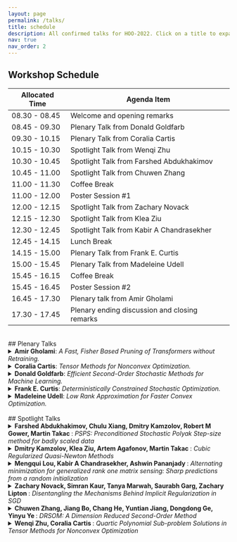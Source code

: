 ```yaml
---
layout: page
permalink: /talks/
title: schedule
description: All confirmed talks for HOO-2022. Click on a title to expand the abstract.
nav: true
nav_order: 2
---
```

  
## **Workshop Schedule**
  
| **Allocated Time** | **Agenda Item**                               |
|--------------------|-----------------------------------------------|
| 08.30 - 08.45      | Welcome and opening remarks                   |
| 08.45 - 09.30      | Plenary Talk from  Donald Goldfarb            |
| 09.30 - 10.15      | Plenary Talk from Coralia Cartis              |
| 10.15 - 10.30      | Spotlight Talk from Wenqi Zhu                 |
| 10.30 - 10.45      | Spotlight Talk from  Farshed Abdukhakimov     |
| 10.45 - 11.00      | Spotlight Talk from Chuwen Zhang              |
| 11.00 - 11.30      | Coffee Break                                  |
| 11.00 - 12.00      | Poster Session  \#1                           |
| 12.00 - 12.15      | Spotlight Talk from Zachary Novack            |
| 12.15 - 12.30      | Spotlight Talk from Klea Ziu                  |
| 12.30 - 12.45      | Spotlight Talk from Kabir A Chandrasekher     |
| 12.45 - 14.15      | Lunch Break                                   |
| 14.15 - 15.00      | Plenary Talk from Frank E. Curtis             |
| 15.00 - 15.45      | Plenary Talk from Madeleine Udell             |
| 15.45 - 16.15      | Coffee Break                                  |
| 15.45 - 16.45      | Poster Session \#2                            |
| 16.45 - 17.30      | Plenary talk from  Amir Gholami               |
| 17.30 - 17.45      | Plenary ending discussion and closing remarks |

<br>
## Plenary Talks


<details>
  <summary> <b>Amir Gholami</b>: <i>A Fast, Fisher Based Pruning of Transformers without Retraining.</i> </summary>
  
Pruning is an effective way to reduce the huge inference cost of large Transformer models. However, prior work on model pruning requires retraining the model. This can add high cost and complexity to model deployment, making it difficult to use in many practical situations. To address this, we propose a fast post- training pruning framework for Transformers that does not require any retraining. Given a resource constraint and a sample dataset, our framework automatically prunes the Transformer model using structured sparsity methods. To retain high accuracy without retraining, we introduce three novel techniques: (i) a lightweight mask search algorithm that finds which heads and filters to prune based on the Fisher information; (ii) mask rearrangement that complements the search algorithm; and (iii) mask tuning that reconstructs the output activations for each layer. We apply our method to BERT-BASE and DistilBERT, and we evaluate its effectiveness on GLUE and SQuAD benchmarks. Our framework achieves up to 2.0x reduction in FLOPs and 1.56x speedup in inference latency, while maintaining < 1\% loss in accuracy. Importantly, our framework prunes Transformers in less than 3 minutes on a single GPU, which is over two orders of magnitude faster than existing pruning approaches that retrain. 
</details>


<details>
  <summary> <b>Coralia Cartis</b>: <i>Tensor Methods for Nonconvex Optimization.</i> </summary>
  
We consider the advantages of having and incorporating higher- (than second-) order derivative information inside regularization frameworks, generating higher-order regularization algorithms that have better complexity, universal properties and can certify higher-order criticality of candidate solutions. Time permitting, we also discuss inexact settings where problem information and smoothness assumptions are weakened, without affecting the algorithms’ complexity. Efficient solution of some higher-order polynomial subproblems will also be discussed. 
</details>
  
<details>
  <summary> <b>Donald Goldfarb</b>: <i>Efficient Second-Order Stochastic Methods for Machine Learning.</i> </summary>
  
Our talk focuses on training Deep Neural Networks (DNNs), which due to the enormous number of parameters current DNNs have, using the Hessian matrix or a full approximation to it in a second-order method is prohibitive, both in terms of memory requirements and computational cost per iteration. Hence, to be practical, layer-wise block-diagonal approximations to these matrices are usually used.  Here we describe second-order quasi-Newton (QN), natural gradient (NG), and generalized Gauss-Newton (GGN) methods of this type that are competitive with and often outperform first-order methods. These methods include those that use layer-wise (i) Kronecker-factored BFGS and L-BFGS QN approximations, (ii) tensor normal covariance and (iii) mini-block Fisher matrix approximations, and (iv) Sherman-Morrison-Woodbury based variants of NG and GGN methods.
</details>

<details>
  <summary> <b>Frank E. Curtis</b>: <i>Deterministically Constrained Stochastic Optimization.</i> </summary>
  
This talk highlights the recent work by my research group on the design, analysis, and implementation of algorithms for solving continuous nonlinear optimization problems that involve a stochastic objective function and deterministic constraints.  We will focus on our sequential quadratic optimization (commonly known as SQP) methods for cases when the constraints are defined by nonlinear systems of equations and inequalities.  Our methods are applicable for solving various types of problems, such as for training machine learning (e.g., deep learning) models with constraints.  Our work focuses on the "fully stochastic" regime in which only stochastic gradient estimates are employed, for which we have derived convergence-in-expectation results and worst-case iteration complexity bounds that are on par with stochastic gradient methods for the unconstrained setting. We will also discuss the various extensions that my group is exploring.
</details>

<details>
  <summary> <b>Madeleine Udell</b>: <i>Low Rank Approximation for Faster Convex Optimization.</i> </summary>
  
Low rank structure is pervasive in real-world datasets. This talk shows how to accelerate the solution of fundamental computational problems, including eigenvalue decomposition, linear system solves, and composite convex optimization,by exploiting this low rank structure. We present a simple and efficient method for approximate top eigendecomposition based on randomized numerical linear algebra. Armed with this primitive, we design a new randomized preconditioner for the conjugate gradient method, and a method called NysADMM, based on the inexact alternating directions method of multipliers, for composite convex optimization. These methods come with strong theoretical and numerical support. Indeed, a simple implementation of NysADMM solves important large-scale statistical problems like lasso, logistic regression, and support vector machines 2--58x faster than standard solvers.
</details>
  
<br>
## Spotlight Talks
  
<details>
	<summary> <b> Farshed Abdukhakimov, Chulu Xiang, Dmitry Kamzolov, Robert M Gower, Martin Takac </b>: <i> PSPS: Preconditioned Stochastic Polyak Step-size method for badly scaled data </i> </summary>

<br>
The family of Stochastic Gradient Methods with Polyak Step-size offers an update rule that alleviates the need of fine-tuning the learning rate of an optimizer.  Recent work (Robert M Gower, Mathieu Blondel, Nidham Gazagnadou, and Fabian Pedregosa: Cutting some slack for SGD with adaptive polyak stepsizes) has been proposed to introduce a slack variable, which makes these methods applicable outside of the interpolation regime. In this paper, we combine  preconditioning and slack in an updated optimization algorithm to show its performance on badly scaled and/or ill-conditioned datasets. We use Hutchinson's method to obtain an estimate of a Hessian which is used as the preconditioner.
<br>
</details>  
  
<details>
	<summary> <b> Dmitry Kamzolov, Klea Ziu, Artem Agafonov, Martin Takac </b>: <i> Cubic Regularized Quasi-Newton Methods </i> </summary>

<br>
In this paper, we propose a Cubic Regularized L-BFGS. Cubic Regularized Newton outperforms the classical Newton method in terms of global performance. In classics, L-BFGS approximation is applied for the Newton method. We propose a new variant of inexact Cubic Regularized Newton. Then, we use L-BFGS approximation as an inexact Hessian for Cubic Regularized Newton. It allows us to get better theoretical convergence rates and good practical performance, especially from the points where classical Newton is diverging. 
<br>
</details>
  
<details>
	<summary> <b> Mengqui Lou, Kabir A Chandrasekher, Ashwin Pananjady </b>: <i> Alternating minimization for generalized rank one matrix sensing: Sharp predictions from a random initialization </i> </summary>

<br>
We consider the problem of estimating the factors of a rank-1 matrix with i.i.d. Gaussian, rank-1 measurements that are nonlinearly transformed and corrupted by noise. Considering two prototypical choices for the nonlinearity, we study the convergence properties of a natural alternating update rule for this nonconvex optimization problem starting from a random initialization. We show sharp linear convergence guarantees for a sample-split version of the algorithm by deriving a deterministic recursion that is accurate even in high-dimensional problems. Our sharp, non-asymptotic analysis also exposes several other fine-grained properties of this problem, including how the nonlinearity, sample size, and noise level affect convergence behavior. Our results are enabled by showing that the empirical error recursion can be predicted by our deterministic sequence within fluctuations of the order n^{-1/2} when each iteration is run with n observations. Our technique leverages leave-one-out tools and provides an avenue for sharply analyzing higher-order iterative algorithms from a random initialization in other optimization problems with random data.
<br>
</details>  
 
<details>
	<summary> <b> Zachary Novack, Simran Kaur, Tanya Marwah, Saurabh Garg, Zachary Lipton </b>: <i> Disentangling the Mechanisms Behind Implicit Regularization in SGD </i> </summary>

<br>
A number of competing hypotheses have been proposed to explain why small-batch Stochastic Gradient Descent (SGD) leads to improved generalization over the full-batch regime, with recent work crediting the implicit regularization of various quantities throughout training. However, to date, empirical evidence assessing the explanatory power of these hypotheses is lacking. In this paper, we conduct an extensive empirical evaluation, focusing on the ability of various theorized mechanisms to close the small-to-large batch generalization gap. Additionally, we characterize how the quantities that SGD has been claimed to (implicitly) regularize change over the course of training. By using micro-batches, i.e. disjoint smaller subsets of each mini-batch, we empirically show that explicitly penalizing the gradient norm or the Fisher Information Matrix trace, averaged over micro-batches, in the large-batch regime recovers small-batch SGD generalization, whereas Jacobian-based regularizations fail to do so. This generalization performance is shown to often be correlated with how well the regularized model’s gradient norms resemble those of small-batch SGD. We additionally show that this behavior breaks down as the micro-batch size approaches the batch size. Finally, we note that in this line of inquiry, positive experimental findings on CIFAR10 are often reversed on other datasets like CIFAR100, highlighting the need to test hypotheses on a wider collection of datasets.
<br>
</details>  
  
<details>
	<summary> <b> Chuwen Zhang, Jiang Bo, Chang He, Yuntian Jiang, Dongdong Ge, Yinyu Ye </b>: <i> DRSOM: A Dimension Reduced Second-Order Method </i> </summary>

<br>
In this paper, we propose a Dimension-Reduced Second-Order Method (DRSOM) for convex and nonconvex (unconstrained) optimization. Under a trust-region-like framework, our method preserves the convergence of the second-order method while using only Hessianvector products in a few directions, which enables the computational overhead of our method remain comparable to the first-order such as the gradient descent method. Theoretically, we show that the method has a local quadratic convergence and a global convergence rate of O(ϵ −3/2 ) to satisfy the first-order and second-order conditions under a commonly adopted approximated Hessian assumption. We further show that this assumption can be removed if we perform a step of the Lanczos method periodically at the end-stage of the algorithm. The applicability and performance of DRSOM are exhibited by various computational experiments, particularly in machine learning and deep learning. For neural networks, our preliminary implementation seems to gain computational advantages in terms of training accuracy and iteration complexity over state-of-the-art first-order methods such as SGD and ADAM.
<br>
</details>
  
<details>
	<summary> <b> Wenqi Zhu, Coralia Cartis </b>: <i> Quartic Polynomial Sub-problem Solutions in Tensor Methods for Nonconvex Optimization </i> </summary>

<br>
There has been growing interest in high-order tensor methods for nonconvex optimization in machine learning as these methods provide better/optimal worst-case evaluation complexity, stability to parameter tuning, and robustness to problem conditioning. The well-known $p$th-order adaptive regularization (AR$p$) method relies crucially on repeatedly minimising a nonconvex multivariate Taylor-based polynomial sub-problem. It remains an open question to find efficient techniques to minimise such a sub-problem for $p\ge3$.  In this paper, we propose a second-order method (SQO) for the AR$3$ (AR$p$ with $p=3$) sub-problem. SQO approximates the special-structure quartic polynomial sub-problem from above and below by using second-order models that can be minimised efficiently and globally. We prove that SQO finds a local minimiser of a quartic polynomial, but in practice, due to its construction, it can find a much lower minimum than cubic regularization approaches. This encourages us to continue our quest for algorithmic techniques that find approximately global solutions for such polynomials.
<br>
</details>
<br>

  
